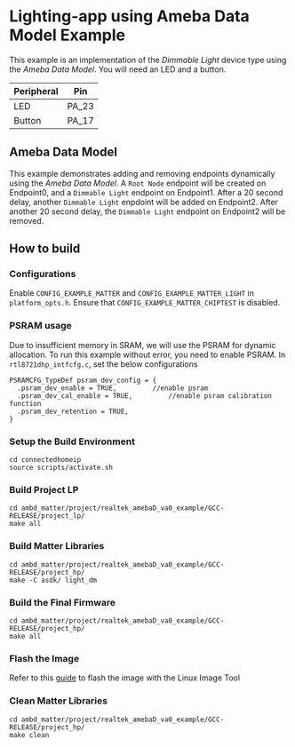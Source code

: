 # Lighting-app using Ameba Data Model Example
This example is an implementation of the *Dimmable Light* device type using the *Ameba Data Model*. You will need an LED and a button.

| Peripheral | Pin |
| ----------- | ----------- |
| LED | PA_23 |
| Button | PA_17 |

## Ameba Data Model
This example demonstrates adding and removing endpoints dynamically using the *Ameba Data Model*.
A `Root Node` endpoint will be created on Endpoint0, and a `Dimmable Light` endpoint on Endpoint1.
After a 20 second delay, another `Dimmable Light` enpdoint will be added on Endpoint2.
After another 20 second delay, the `Dimmable Light` endpoint on Endpoint2 will be removed.

## How to build

### Configurations
Enable `CONFIG_EXAMPLE_MATTER` and `CONFIG_EXAMPLE_MATTER_LIGHT` in `platform_opts.h`.
Ensure that `CONFIG_EXAMPLE_MATTER_CHIPTEST` is disabled.

### PSRAM usage
Due to insufficient memory in SRAM, we will use the PSRAM for dynamic allocation.
To run this example without error, you need to enable PSRAM.
In `rtl8721dhp_intfcfg.c`, set the below configurations

    PSRAMCFG_TypeDef psram_dev_config = {
      .psram_dev_enable = TRUE,			//enable psram
	  .psram_dev_cal_enable = TRUE,			//enable psram calibration function
	  .psram_dev_retention = TRUE,
    }

### Setup the Build Environment
  
    cd connectedhomeip
    source scripts/activate.sh
  
### Build Project LP

    cd ambd_matter/project/realtek_amebaD_va0_example/GCC-RELEASE/project_lp/
    make all

### Build Matter Libraries

    cd ambd_matter/project/realtek_amebaD_va0_example/GCC-RELEASE/project_hp/
    make -C asdk/ light_dm
    
### Build the Final Firmware

    cd ambd_matter/project/realtek_amebaD_va0_example/GCC-RELEASE/project_hp/
    make all
    
### Flash the Image
Refer to this [guide](https://github.com/ambiot/ambd_matter/blob/main/tools/AmebaD/Image_Tool_Linux/README.txt) to flash the image with the Linux Image Tool

### Clean Matter Libraries

    cd ambd_matter/project/realtek_amebaD_va0_example/GCC-RELEASE/project_hp/
    make clean
